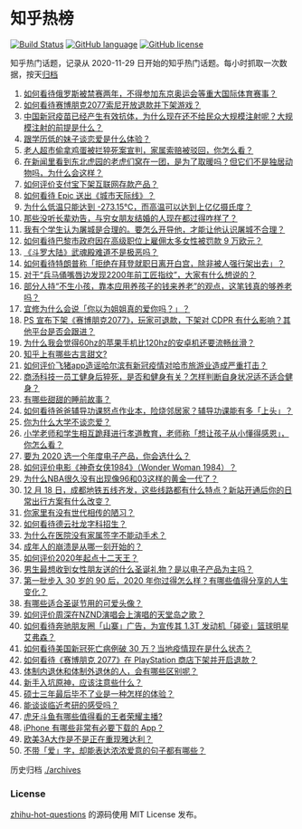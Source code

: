 # 知乎热榜
[![Build Status](https://github.com/ToWeLong/zhihu-hot-questions/workflows/CI/badge.svg)](https://github.com/ToWeLong/zhihu-hot-questions/actions)
[![GitHub language](https://img.shields.io/badge/language-golang-orange.svg)](https://golang.org/)
[![GitHub license](https://img.shields.io/github/license/ToWeLong/zhihu-hot-questions)](https://github.com/ToWeLong/zhihu-hot-questions/blob/main/LICENSE)

知乎热门话题，记录从 2020-11-29 日开始的知乎热门话题。每小时抓取一次数据，按天[归档](./archives)

<!-- BEGIN -->

1. [如何看待俄罗斯被禁赛两年，不得参加东京奥运会等重大国际体育赛事？](https://www.zhihu.com/question/435327527)
1. [如何看待赛博朋克2077索尼开放退款并下架游戏？](https://www.zhihu.com/question/435363731)
1. [中国新冠疫苗已经产生有效抗体，为什么现在还不给民众大规模注射呢？大规模注射的前提是什么？](https://www.zhihu.com/question/431748876)
1. [跟学历低的妹子谈恋爱是什么体验？](https://www.zhihu.com/question/31070823)
1. [老人超市偷拿鸡蛋被拦猝死案宣判，家属索赔被驳回，你怎么看？](https://www.zhihu.com/question/435361432)
1. [在新闻里看到东北虎园的老虎们窝在一团，是为了取暖吗？但它们不是独居动物吗，为什么会这样？](https://www.zhihu.com/question/435127400)
1. [如何评价支付宝下架互联网存款产品？](https://www.zhihu.com/question/435363229)
1. [如何看待 Epic 送出《城市天际线》？](https://www.zhihu.com/question/435375367)
1. [为什么低温只能达到 -273.15℃，而高温可以达到上亿亿摄氏度？](https://www.zhihu.com/question/405858890)
1. [那些没听长辈劝告，与穷女朋友结婚的人现在都过得咋样了？](https://www.zhihu.com/question/274465691)
1. [我有个学生认为屠城是合理的。要怎么开导他，才能让他认识屠城不合理？](https://www.zhihu.com/question/434467214)
1. [如何看待巴黎市政府因在高级职位上雇佣太多女性被罚款 9 万欧元？](https://www.zhihu.com/question/435098237)
1. [《斗罗大陆》武魂殿难道不是极恶吗？](https://www.zhihu.com/question/434900268)
1. [如何看待特朗普称「拒绝在拜登就职日离开白宫，除非被人强行架出去」？](https://www.zhihu.com/question/435351079)
1. [对于“兵马俑嘴唇边发现2200年前工匠指纹”，大家有什么想说的？](https://www.zhihu.com/question/435177701)
1. [部分人持“不生小孩，靠本应用养孩子的钱来养老”的观点，这笔钱真的够养老吗？](https://www.zhihu.com/question/428647620)
1. [宜修为什么会说「你以为姐姐真的爱你吗？」？](https://www.zhihu.com/question/426404843)
1. [PS 宣布下架《赛博朋克2077》，玩家可退款，下架对 CDPR 有什么影响？其他平台是否会跟进？](https://www.zhihu.com/question/435381558)
1. [为什么我会觉得60hz的苹果手机比120hz的安卓机还要流畅丝滑？](https://www.zhihu.com/question/426473871)
1. [知乎上有哪些古言甜文?](https://www.zhihu.com/question/415634617)
1. [如何评价飞猪app造谣哈尔滨有新冠疫情对哈市旅游业造成严重打击？](https://www.zhihu.com/question/435333197)
1. [商汤科技一员工健身后猝死，是否和健身有关？怎样判断自身状况适不适合健身？](https://www.zhihu.com/question/435421401)
1. [有哪些甜甜的睡前故事？](https://www.zhihu.com/question/56998947)
1. [如何看待爸爸辅导功课怒点作业本，险烧邻居家？辅导功课能有多「上头」？](https://www.zhihu.com/question/435380756)
1. [你为什么大学不谈恋爱？](https://www.zhihu.com/question/281437650)
1. [小学老师和学生相互跪拜进行孝道教育，老师称「想让孩子从小懂得感恩」，你怎么看？](https://www.zhihu.com/question/435248534)
1. [要为 2020 选一个年度电子产品，你会选什么？](https://www.zhihu.com/question/434977165)
1. [如何评价电影《神奇女侠1984》（Wonder Woman 1984）？](https://www.zhihu.com/question/431434430)
1. [为什么NBA很久没有出现像96和03这样的黄金一代了？](https://www.zhihu.com/question/430356326)
1. [12 月 18 日，成都地铁五线齐发，这些线路都有什么特点？新站开通后你的日常出行方案有什么改变？](https://www.zhihu.com/question/435294682)
1. [你家里有没有世代相传的陋习？](https://www.zhihu.com/question/428104481)
1. [如何看待德云社龙字科招生？](https://www.zhihu.com/question/435367805)
1. [为什么在医院没有家属签字不能动手术？](https://www.zhihu.com/question/20262131)
1. [成年人的崩溃是从哪一刻开始的？](https://www.zhihu.com/question/313655517)
1. [如何评价2020年起点十二天王？](https://www.zhihu.com/question/435378328)
1. [男生最想收到女性朋友送的什么圣诞礼物？是以电子产品为主吗？](https://www.zhihu.com/question/434228572)
1. [第一批步入 30 岁的 90 后，2020 年你过得怎么样？有哪些值得分享的人生变化？](https://www.zhihu.com/question/435391542)
1. [有哪些适合圣诞节用的可爱头像？](https://www.zhihu.com/question/306838831)
1. [如何评价周深在NZND演唱会上演唱的天堂岛之歌？](https://www.zhihu.com/question/435410168)
1. [如何看待奔驰朋友圈「山寨」广告，为宣传其 1.3T 发动机「碰瓷」篮球明星艾弗森？](https://www.zhihu.com/question/435364077)
1. [如何看待美国新冠死亡病例破 30 万？当地疫情现在是什么状态？](https://www.zhihu.com/question/435059727)
1. [如何看待《赛博朋克 2077》在 PlayStation 商店下架并开启退款？](https://www.zhihu.com/question/435367327)
1. [体制内退休和体制外退休的人，会有哪些区别呢？](https://www.zhihu.com/question/435026001)
1. [新手入坑原神，应该注意些什么？](https://www.zhihu.com/question/434550697)
1. [硕士三年最后毕不了业是一种怎样的体验？](https://www.zhihu.com/question/269062097)
1. [能谈谈临近考研的感受吗？](https://www.zhihu.com/question/433746839)
1. [虎牙斗鱼有哪些值得看的王者荣耀主播?](https://www.zhihu.com/question/434331729)
1. [iPhone 有哪些非常有必要下载的 App？](https://www.zhihu.com/question/28306141)
1. [欧美3A大作是不是正在重现雅达利？](https://www.zhihu.com/question/434606154)
1. [不带「爱」字，却能表达浓浓爱意的句子都有哪些？](https://www.zhihu.com/question/405890769)

<!-- END -->

历史归档 [./archives](./archives)


### License
[zhihu-hot-questions](https://github.com/towelong/zhihu-hot-questions) 的源码使用 MIT License 发布。